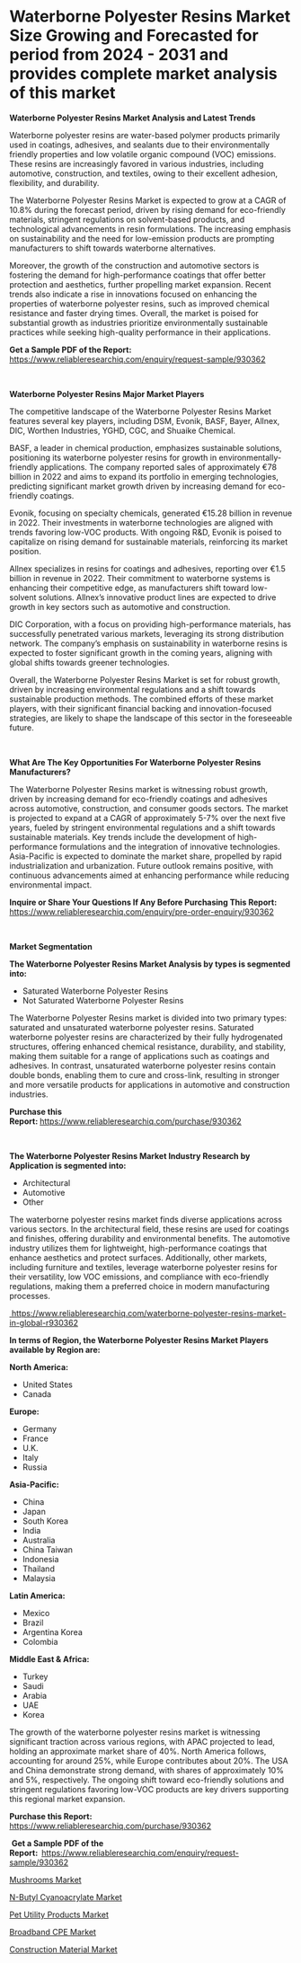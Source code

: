 <p><h1>Waterborne Polyester Resins Market Size Growing and Forecasted for period from 2024 - 2031 and provides complete market analysis of this market</h1></p><p><strong>Waterborne Polyester Resins Market Analysis and Latest Trends</strong></p>
<p><p>Waterborne polyester resins are water-based polymer products primarily used in coatings, adhesives, and sealants due to their environmentally friendly properties and low volatile organic compound (VOC) emissions. These resins are increasingly favored in various industries, including automotive, construction, and textiles, owing to their excellent adhesion, flexibility, and durability.</p><p>The Waterborne Polyester Resins Market is expected to grow at a CAGR of 10.8% during the forecast period, driven by rising demand for eco-friendly materials, stringent regulations on solvent-based products, and technological advancements in resin formulations. The increasing emphasis on sustainability and the need for low-emission products are prompting manufacturers to shift towards waterborne alternatives. </p><p>Moreover, the growth of the construction and automotive sectors is fostering the demand for high-performance coatings that offer better protection and aesthetics, further propelling market expansion. Recent trends also indicate a rise in innovations focused on enhancing the properties of waterborne polyester resins, such as improved chemical resistance and faster drying times. Overall, the market is poised for substantial growth as industries prioritize environmentally sustainable practices while seeking high-quality performance in their applications.</p></p>
<p><strong>Get a Sample PDF of the Report:&nbsp;</strong> <a href="https://www.reliableresearchiq.com/enquiry/request-sample/930362?utm_campaign=1144&utm_medium=2&utm_source=Github&utm_content=ia&utm_term=25122024&utm_id=waterborne-polyester-resins">https://www.reliableresearchiq.com/enquiry/request-sample/930362</a></p>
<p>&nbsp;</p>
<p><strong>Waterborne Polyester Resins Major Market Players</strong></p>
<p><p>The competitive landscape of the Waterborne Polyester Resins Market features several key players, including DSM, Evonik, BASF, Bayer, Allnex, DIC, Worthen Industries, YGHD, CGC, and Shuaike Chemical. </p><p>BASF, a leader in chemical production, emphasizes sustainable solutions, positioning its waterborne polyester resins for growth in environmentally-friendly applications. The company reported sales of approximately €78 billion in 2022 and aims to expand its portfolio in emerging technologies, predicting significant market growth driven by increasing demand for eco-friendly coatings.</p><p>Evonik, focusing on specialty chemicals, generated €15.28 billion in revenue in 2022. Their investments in waterborne technologies are aligned with trends favoring low-VOC products. With ongoing R&D, Evonik is poised to capitalize on rising demand for sustainable materials, reinforcing its market position.</p><p>Allnex specializes in resins for coatings and adhesives, reporting over €1.5 billion in revenue in 2022. Their commitment to waterborne systems is enhancing their competitive edge, as manufacturers shift toward low-solvent solutions. Allnex’s innovative product lines are expected to drive growth in key sectors such as automotive and construction.</p><p>DIC Corporation, with a focus on providing high-performance materials, has successfully penetrated various markets, leveraging its strong distribution network. The company’s emphasis on sustainability in waterborne resins is expected to foster significant growth in the coming years, aligning with global shifts towards greener technologies.</p><p>Overall, the Waterborne Polyester Resins Market is set for robust growth, driven by increasing environmental regulations and a shift towards sustainable production methods. The combined efforts of these market players, with their significant financial backing and innovation-focused strategies, are likely to shape the landscape of this sector in the foreseeable future.</p></p>
<p>&nbsp;</p>
<p><strong>What Are The Key Opportunities For Waterborne Polyester Resins Manufacturers?</strong></p>
<p><p>The Waterborne Polyester Resins market is witnessing robust growth, driven by increasing demand for eco-friendly coatings and adhesives across automotive, construction, and consumer goods sectors. The market is projected to expand at a CAGR of approximately 5-7% over the next five years, fueled by stringent environmental regulations and a shift towards sustainable materials. Key trends include the development of high-performance formulations and the integration of innovative technologies. Asia-Pacific is expected to dominate the market share, propelled by rapid industrialization and urbanization. Future outlook remains positive, with continuous advancements aimed at enhancing performance while reducing environmental impact.</p></p>
<p><strong>Inquire or Share Your Questions If Any Before Purchasing This Report:</strong> <a href="https://www.reliableresearchiq.com/enquiry/pre-order-enquiry/930362?utm_campaign=1144&utm_medium=2&utm_source=Github&utm_content=ia&utm_term=25122024&utm_id=waterborne-polyester-resins">https://www.reliableresearchiq.com/enquiry/pre-order-enquiry/930362</a></p>
<p>&nbsp;</p>
<p><strong>Market Segmentation</strong></p>
<p><strong>The Waterborne Polyester Resins Market Analysis by types is segmented into:</strong></p>
<p><ul><li>Saturated Waterborne Polyester Resins</li><li>Not Saturated Waterborne Polyester Resins</li></ul></p>
<p><p>The Waterborne Polyester Resins market is divided into two primary types: saturated and unsaturated waterborne polyester resins. Saturated waterborne polyester resins are characterized by their fully hydrogenated structures, offering enhanced chemical resistance, durability, and stability, making them suitable for a range of applications such as coatings and adhesives. In contrast, unsaturated waterborne polyester resins contain double bonds, enabling them to cure and cross-link, resulting in stronger and more versatile products for applications in automotive and construction industries.</p></p>
<p><strong>Purchase this Report:&nbsp;</strong><a href="https://www.reliableresearchiq.com/purchase/930362?utm_campaign=1144&utm_medium=2&utm_source=Github&utm_content=ia&utm_term=25122024&utm_id=waterborne-polyester-resins">https://www.reliableresearchiq.com/purchase/930362</a></p>
<p>&nbsp;</p>
<p><strong>The Waterborne Polyester Resins Market Industry Research by Application is segmented into:</strong></p>
<p><ul><li>Architectural</li><li>Automotive</li><li>Other</li></ul></p>
<p><p>The waterborne polyester resins market finds diverse applications across various sectors. In the architectural field, these resins are used for coatings and finishes, offering durability and environmental benefits. The automotive industry utilizes them for lightweight, high-performance coatings that enhance aesthetics and protect surfaces. Additionally, other markets, including furniture and textiles, leverage waterborne polyester resins for their versatility, low VOC emissions, and compliance with eco-friendly regulations, making them a preferred choice in modern manufacturing processes.</p></p>
<p><a href="https://www.reliableresearchiq.com/waterborne-polyester-resins-market-in-global-r930362?utm_campaign=1144&utm_medium=2&utm_source=Github&utm_content=ia&utm_term=25122024&utm_id=waterborne-polyester-resins">&nbsp;https://www.reliableresearchiq.com/waterborne-polyester-resins-market-in-global-r930362</a></p>
<p><strong>In terms of Region, the Waterborne Polyester Resins Market Players available by Region are:</strong></p>
<p>
    <p> <strong> North America: </strong>
        <ul>
            <li>United States</li>
            <li>Canada</li>
        </ul>
        </p> 
    <p> <strong> Europe: </strong>
        <ul>
            <li>Germany</li>
            <li>France</li>
            <li>U.K.</li>
            <li>Italy</li>
            <li>Russia</li>
        </ul>
        </p> 
    <p> <strong> Asia-Pacific: </strong>
        <ul>
            <li>China</li>
            <li>Japan</li>
            <li>South Korea</li>
            <li>India</li>
            <li>Australia</li>
            <li>China Taiwan</li>
            <li>Indonesia</li>
            <li>Thailand</li>
            <li>Malaysia</li>
        </ul>
        </p> 
    <p> <strong> Latin America: </strong>
        <ul>
            <li>Mexico</li>
            <li>Brazil</li>
            <li>Argentina Korea</li>
            <li>Colombia</li>
        </ul>
        </p> 
    <p> <strong> Middle East & Africa: </strong>
        <ul>
            <li>Turkey</li>
            <li>Saudi</li>
            <li>Arabia</li>
            <li>UAE</li>
            <li>Korea</li>
        </ul>
    </p>
    </p>
<p><p>The growth of the waterborne polyester resins market is witnessing significant traction across various regions, with APAC projected to lead, holding an approximate market share of 40%. North America follows, accounting for around 25%, while Europe contributes about 20%. The USA and China demonstrate strong demand, with shares of approximately 10% and 5%, respectively. The ongoing shift toward eco-friendly solutions and stringent regulations favoring low-VOC products are key drivers supporting this regional market expansion.</p></p>
<p><strong>Purchase this Report: </strong><a href="https://www.reliableresearchiq.com/purchase/930362?utm_campaign=1144&utm_medium=2&utm_source=Github&utm_content=ia&utm_term=25122024&utm_id=waterborne-polyester-resins">https://www.reliableresearchiq.com/purchase/930362</a></p>
<p>&nbsp;<strong>Get a Sample PDF of the Report:&nbsp;&nbsp;</strong><a href="https://www.reliableresearchiq.com/enquiry/request-sample/930362?utm_campaign=1144&utm_medium=2&utm_source=Github&utm_content=ia&utm_term=25122024&utm_id=waterborne-polyester-resins">https://www.reliableresearchiq.com/enquiry/request-sample/930362</a></p>
<p><strong></strong></p>
<p><p><a href="https://www.linkedin.com/pulse/mushrooms-market-forecast-2024-2031-anticipating-major-wqaoe?utm_campaign=1144&utm_medium=2&utm_source=Github&utm_content=ia&utm_term=25122024&utm_id=waterborne-polyester-resins">Mushrooms Market</a></p><p><a href="https://github.com/zuccoshenna242/Market-Research-Report-List-1/blob/main/n-butyl-cyanoacrylate-market.md?utm_campaign=1144&utm_medium=2&utm_source=Github&utm_content=ia&utm_term=25122024&utm_id=waterborne-polyester-resins">N-Butyl Cyanoacrylate Market</a></p><p><a href="https://github.com/jaquelynhasenaue8/Market-Research-Report-List-1/blob/main/pet-utility-products-market.md?utm_campaign=1144&utm_medium=2&utm_source=Github&utm_content=ia&utm_term=25122024&utm_id=waterborne-polyester-resins">Pet Utility Products Market</a></p><p><a href="https://www.linkedin.com/pulse/key-drivers-broadband-cpe-markets-projected-66-cagr-2031-observi-09p4e?utm_campaign=1144&utm_medium=2&utm_source=Github&utm_content=ia&utm_term=25122024&utm_id=waterborne-polyester-resins">Broadband CPE Market</a></p><p><a href="https://www.linkedin.com/pulse/c-glance-reports-anmec?utm_campaign=1144&utm_medium=2&utm_source=Github&utm_content=ia&utm_term=25122024&utm_id=waterborne-polyester-resins">Construction Material Market</a></p></p>